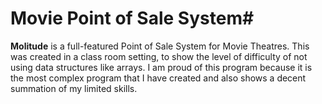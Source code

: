 # Movie Point of Sale System#

**Molitude** is a full-featured Point of Sale System for Movie Theatres. This was created in a class room setting, to show the level of difficulty of not using data structures like arrays. I am proud of this program because it is the most complex program that I have created and also shows a decent summation of my limited skills.





